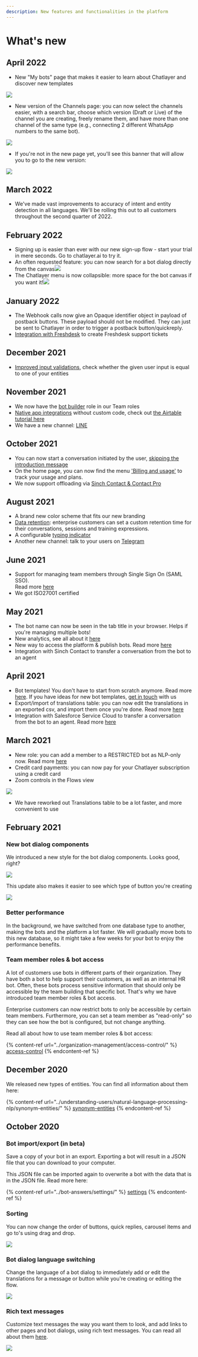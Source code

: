 ```yaml
---
description: New features and functionalities in the platform
---
```


# What's new

## April 2022

* New "My bots" page that makes it easier to learn about Chatlayer and discover new templates

![](<../.gitbook/assets/Screenshot 2022-05-09 at 11.12.22.png>)

* New version of the Channels page: you can now select the channels easier, with a search bar, choose which version (Draft or Live) of the channel you are creating, freely rename them, and have more than one channel of the same type (e.g., connecting 2 different WhatsApp numbers to the same bot).&#x20;

![](<../.gitbook/assets/image (714).png>)

* If you're not in the new page yet, you'll see this banner that will allow you to go to the new version:

![](<../.gitbook/assets/image (680).png>)

## March 2022

* We've made vast improvements to accuracy of intent and entity detection in all languages. We'll be rolling this out to all customers throughout the second quarter of 2022.

## February 2022

* Signing up is easier than ever with our new sign-up flow - start your trial in mere seconds. Go to chatlayer.ai to try it.
* An often requested feature: you can now search for a bot dialog directly from the canvas![](<../.gitbook/assets/image (715).png>)
* The Chatlayer menu is now collapsible: more space for the bot canvas if you want it!![](<../.gitbook/assets/image (726).png>)

## January 2022

* The Webhook calls now give an Opaque identifier object in payload of postback buttons. These payload should not be modified. They can just be sent to Chatlayer in order to trigger a postback button/quickreply.
* [Integration with Freshdesk](../integrations/app-integrations/freshdesk-app-integration.md) to create Freshdesk support tickets

## December 2021

* [Improved input validations](https://docs.chatlayer.ai/bot-answers/dialog-state/user-input-bot-dialog#entity-input-type), check whether the given user input is equal to one of your entities

## November 2021

* We now have the [bot builder](https://docs.chatlayer.ai/organization-management/access-control#team-roles) role in our Team roles
* [Native app integrations](https://docs.chatlayer.ai/integrations/app-integrations) without custom code, check out [the Airtable tutorial here](https://docs.chatlayer.ai/integrations/app-integrations/airtable-app-integration)
* We have a new channel: [LINE](../channels/sinch-conversation-api-beta.md)

## October 2021

* You can now start a conversation initiated by the user, [skipping the introduction message](https://docs.chatlayer.ai/tutorials-1/skip-introduction-message)
* On the home page, you can now find the menu ['Billing and usage'](https://docs.chatlayer.ai/support/billing-and-subscription#billing-and-usage) to track your usage and plans.
* We now support offloading via [Sinch Contact & Contact Pro](https://docs.chatlayer.ai/integrations/human-offloading-live-chat/sinch-contact)

## August 2021

* A brand new color scheme that fits our new branding&#x20;
* [Data retention](https://docs.chatlayer.ai/bot-answers/settings/data-retention): enterprise customers can set a custom retention time for their conversations, sessions and training expressions.
* A configurable [typing indicator](https://docs.chatlayer.ai/bot-answers/settings#bot-behaviour)
* Another new channel: talk to your users on [Telegram](../channels/sinch-conversation-api-beta.md)

## June 2021

* Support for managing team members through Single Sign On (SAML SSO). \
  Read more [here](../organization-management/access-control/single-sign-on-sso-saml.md)
* We got ISO27001 certified

## May 2021

* The bot name can now be seen in the tab title in your browser. Helps if you're managing multiple bots!
* New analytics, see all about it [here](https://docs.chatlayer.ai/bot-answers/analytics)
* New way to access the platform & publish bots. Read more [here](../bot-answers/publishing-your-bot/publishing-new.md)
* Integration with Sinch Contact to transfer a conversation from the bot to an agent

## April 2021

* Bot templates! You don't have to start from scratch anymore. Read more [here](../tips-and-best-practices/bot-templates/). If you have ideas for new bot templates, [get in touch](get-in-touch.md) with us
* Export/import of translations table: you can now edit the translations in an exported csv, and import them once you're done. Read more [here](../understanding-users/multilanguage-bots/translations.md)
* Integration with Salesforce Service Cloud to transfer a conversation from the bot to an agent. Read more [here](../integrations/human-offloading-live-chat/salesforce-service-cloud.md)

## March 2021

* New role: you can add a member to a RESTRICTED bot as NLP-only now. Read more [here](../organization-management/access-control/#bot-access)
* Credit card payments: you can now pay for your Chatlayer subscription using a credit card
* Zoom controls in the Flows view

![](<../.gitbook/assets/image (413).png>)

* We have reworked out Translations table to be a lot faster, and more convenient to use

## February 2021

### New bot dialog components

We introduced a new style for the bot dialog components. Looks good, right?

![](<../.gitbook/assets/image (399).png>)

This update also makes it easier to see which type of button you're creating

![](../.gitbook/assets/screenshot-2021-02-09-at-15.07.07.png)

### Better performance

In the background, we have switched from one database type to another, making the bots and the platform a lot faster. We will gradually move bots to this new database, so it might take a few weeks for your bot to enjoy the performance benefits.

### Team member roles & bot access

A lot of customers use bots in different parts of their organization. They have both a bot to help support their customers, as well as an internal HR bot. Often, these bots process sensitive information that should only be accessible by the team building that specific bot. That's why we have introduced team member roles & bot access.

Enterprise customers can now restrict bots to only be accessible by certain team members. Furthermore, you can set a team member as "read-only" so they can see how the bot is configured, but not change anything.

Read all about how to use team member roles & bot access:

{% content-ref url="../organization-management/access-control/" %}
[access-control](../organization-management/access-control/)
{% endcontent-ref %}

## December 2020

We released new types of entities. You can find all information about them here:

{% content-ref url="../understanding-users/natural-language-processing-nlp/synonym-entities/" %}
[synonym-entities](../understanding-users/natural-language-processing-nlp/synonym-entities/)
{% endcontent-ref %}

## October 2020

### Bot import/export (in beta)

Save a copy of your bot in an export. Exporting a bot will result in a JSON file that you can download to your computer.

This JSON file can be imported again to overwrite a bot with the data that is in the JSON file. Read more here:

{% content-ref url="../bot-answers/settings/" %}
[settings](../bot-answers/settings/)
{% endcontent-ref %}

### Sorting

You can now change the order of buttons, quick replies, carousel items and go to's using drag and drop.

![](../.gitbook/assets/nov-24-2020-15-29-40.gif)

### Bot dialog language switching

Change the language of a bot dialog to immediately add or edit the translations for a message or button while you're creating or editing the flow.

![](../.gitbook/assets/nov-24-2020-15-26-26.gif)

### Rich text messages

Customize text messages the way you want them to look, and add links to other pages and bot dialogs, using rich text messages. You can read all about them [here](../bot-answers/dialog-state/message-components.md#rich-text).

![](<../.gitbook/assets/image (325).png>)

